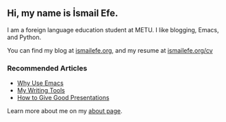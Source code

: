 ## Hi, my name is İsmail Efe.

I am a foreign language education student at METU. I like blogging, Emacs, and Python.

You can find my blog at [ismailefe.org](https://ismailefe.org), and my resume at [ismailefe.org/cv](https://ismailefe.org/cv)

### Recommended Articles
- [Why Use Emacs](https://ismailefe.org/blog/why_use_emacs/)
- [My Writing Tools](https://ismailefe.org/blog/writing_tools/)
- [How to Give Good Presentations](https://ismailefe.org/blog/good_presentations/)

Learn more about me on my [about page](https://ismailefe.org/about/).
